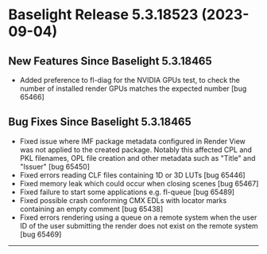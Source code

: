 # Baselight Release 5.3.18523 (2023-09-04)



## New Features Since Baselight 5.3.18465

* Added preference to fl-diag for the NVIDIA GPUs test, to check the number of installed render GPUs matches the expected number \[bug 65466]

## Bug Fixes Since Baselight 5.3.18465

* Fixed issue where IMF package metadata configured in Render View was not applied to the created package. Notably this affected CPL and PKL filenames, OPL file creation and other metadata such as "Title" and "Issuer" \[bug 65450]
* Fixed errors reading CLF files containing 1D or 3D LUTs \[bug 65446]
* Fixed memory leak which could occur when closing scenes \[bug 65467]
* Fixed failure to start some applications e.g. fl-queue \[bug 65489]
* Fixed possible crash conforming CMX EDLs with locator marks containing an empty comment \[bug 65438]
* Fixed errors rendering using a queue on a remote system when the user ID of the user submitting the render does not exist on the remote system \[bug 65469]

***
